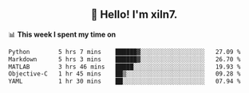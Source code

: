 <h2 align="center">👋 Hello! I'm xiln7.</h2>

📊 **This week I spent my time on**
<!--START_SECTION:waka-->

```txt
Python        5 hrs 7 mins    ██████▓░░░░░░░░░░░░░░░░░░   27.09 %
Markdown      5 hrs 3 mins    ██████▓░░░░░░░░░░░░░░░░░░   26.70 %
MATLAB        3 hrs 46 mins   █████░░░░░░░░░░░░░░░░░░░░   19.93 %
Objective-C   1 hr 45 mins    ██▒░░░░░░░░░░░░░░░░░░░░░░   09.28 %
YAML          1 hr 30 mins    ██░░░░░░░░░░░░░░░░░░░░░░░   07.94 %
```

<!--END_SECTION:waka-->


